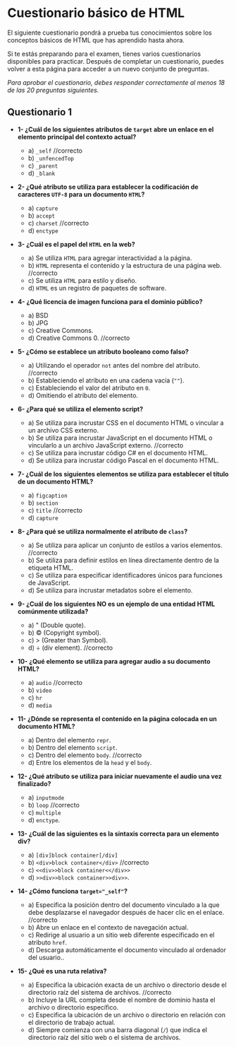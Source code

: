 # Cuestionario básico de HTML

El siguiente cuestionario pondrá a prueba tus conocimientos sobre los conceptos básicos de HTML que has aprendido hasta ahora.

Si te estás preparando para el examen, tienes varios cuestionarios disponibles para practicar. Después de completar un cuestionario, puedes volver a esta página para acceder a un nuevo conjunto de preguntas.

*Para aprobar el cuestionario, debes responder correctamente al menos 18 de las 20 preguntas siguientes.*

## Questionario 1

- **1- ¿Cuál de los siguientes atributos de `target` abre un enlace en el elemento principal del contexto actual?**

  - a) `_self` //correcto
  - b) `_unfencedTop`
  - c) `_parent`
  - d) `_blank`

- **2- ¿Qué atributo se utiliza para establecer la codificación de caracteres `UTF-8` para un documento `HTML`?**

  - a) `capture`
  - b) `accept`
  - c) `charset` //correcto
  - d) `enctype`

- **3- ¿Cuál es el papel del `HTML` en la web?**

  - a) Se utiliza `HTML` para agregar interactividad a la página.
  - b) `HTML` representa el contenido y la estructura de una página web. //correcto
  - c) Se utiliza `HTML` para estilo y diseño.
  - d) `HTML` es un registro de paquetes de software.

- **4- ¿Qué licencia de imagen funciona para el dominio público?**

  - a) BSD
  - b) JPG
  - c) Creative Commons.
  - d) Creative Commons 0. //correcto

- **5- ¿Cómo se establece un atributo booleano como falso?**

  - a) Utilizando el operador `not` antes del nombre del atributo. //correcto
  - b) Estableciendo el atributo en una cadena vacía (`""`).
  - c) Estableciendo el valor del atributo en `0`.
  - d) Omitiendo el atributo del elemento.

- **6- ¿Para qué se utiliza el elemento script?**

  - a) Se utiliza para incrustar CSS en el documento HTML o vincular a un archivo CSS externo.
  - b) Se utiliza para incrustar JavaScript en el documento HTML o vincularlo a un archivo JavaScript externo. //correcto
  - c) Se utiliza para incrustar código C# en el documento HTML.
  - d) Se utiliza para incrustar código Pascal en el documento HTML.

- **7- ¿Cuál de los siguientes elementos se utiliza para establecer el título de un documento HTML?**

  - a) `figcaption`
  - b) `section`
  - c) `title` //correcto
  - d) `capture`

- **8- ¿Para qué se utiliza normalmente el atributo de `class`?**

  - a) Se utiliza para aplicar un conjunto de estilos a varios elementos. //correcto
  - b) Se utiliza para definir estilos en línea directamente dentro de la etiqueta HTML.
  - c) Se utiliza para especificar identificadores únicos para funciones de JavaScript.
  - d) Se utiliza para incrustar metadatos sobre el elemento.

- **9- ¿Cuál de los siguientes NO es un ejemplo de una entidad HTML comúnmente utilizada?**

  - a) &quot; (Double quote).
  - b) &copy; (Copyright symbol).
  - c) &gt; (Greater than Symbol).
  - d) &div; (div element). //correcto

- **10- ¿Qué elemento se utiliza para agregar audio a su documento HTML?**

  - a) `audio` //correcto
  - b) `video`
  - c) `hr`
  - d) `media`

- **11- ¿Dónde se representa el contenido en la página colocada en un documento HTML?**

  - a) Dentro del elemento `repr`.
  - b) Dentro del elemento `script`.
  - c) Dentro del elemento `body`. //correcto
  - d) Entre los elementos de la `head` y el `body`.

- **12- ¿Qué atributo se utiliza para iniciar nuevamente el audio una vez finalizado?**

  - a) `inputmode`
  - b) `loop` //correcto
  - c) `multiple`
  - d) `enctype`.

- **13- ¿Cuál de las siguientes es la sintaxis correcta para un elemento div?**

  - a) `[div]block container[/div]`
  - b) `<div>block container</div>` //correcto
  - c) `<<div>>block container<</div>>`
  - d) `>>div>>block container>>div>>`.

- **14- ¿Cómo funciona `target="_self"`?**

  - a) Especifica la posición dentro del documento vinculado a la que debe desplazarse el navegador después de hacer clic en el enlace. //correcto
  - b) Abre un enlace en el contexto de navegación actual.
  - c) Redirige al usuario a un sitio web diferente especificado en el atributo `href`.
  - d) Descarga automáticamente el documento vinculado al ordenador del usuario..

- **15- ¿Qué es una ruta relativa?**

  - a) Especifica la ubicación exacta de un archivo o directorio desde el directorio raíz del sistema de archivos. //correcto
  - b) Incluye la URL completa desde el nombre de dominio hasta el archivo o directorio específico.
  - c) Especifica la ubicación de un archivo o directorio en relación con el directorio de trabajo actual.
  - d) Siempre comienza con una barra diagonal (`/`) que indica el directorio raíz del sitio web o el sistema de archivos.
